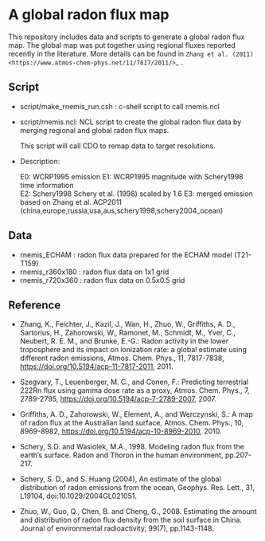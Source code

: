# A global radon flux map

This repository includes data and scripts to generate a global radon flux map. 
The global map was put together using regional fluxes reported recently in the 
literature. More details can be found in 
`Zhang et al. (2011) <https://www.atmos-chem-phys.net/11/7817/2011/>`_ .  


Script
--------------------

   - script/make_rnemis_run.csh : c-shell script to call rnemis.ncl  
   
   - script/rnemis.ncl: NCL script to create the global radon flux data by merging regional and global radon flux maps. 
   
     This script will call CDO to remap data to target resolutions. 
   
   - Description: 
   
     E0: WCRP1995 emission 
     E1: WCRP1995 magnitude with Schery1998 time information  
     E2: Schery1998  Schery et al. (1998) scaled by 1.6 
     E3: merged emission based on Zhang et al. ACP2011 (china,europe,russia,usa,aus,schery1998,schery2004_ocean) 

Data
-------------------- 

   - rnemis_ECHAM : radon flux data prepared for the ECHAM model (T21-T159)
   - rnemis_r360x180 : radon flux data on 1x1 grid 
   - rnemis_r720x360 : radon flux data on 0.5x0.5 grid 


Reference
-------------------- 

 - Zhang, K., Feichter, J., Kazil, J., Wan, H., Zhuo, W., Griffiths, A. D.,
   Sartorius, H., Zahorowski, W., Ramonet, M., Schmidt, M., Yver, C.,
   Neubert, R. E. M., and Brunke, E.-G.:
   Radon activity in the lower troposphere and its impact on ionization rate:
   a global estimate using different radon emissions,
   Atmos. Chem. Phys., 11, 7817-7838,
   https://doi.org/10.5194/acp-11-7817-2011, 2011.

- Szegvary, T., Leuenberger, M. C., and Conen, F.: 
  Predicting terrestrial 222Rn flux using gamma dose rate as a proxy, 
  Atmos. Chem. Phys., 7, 2789-2795, 
  https://doi.org/10.5194/acp-7-2789-2007, 2007. 

-  Griffiths, A. D., Zahorowski, W., Element, A., and Werczynski, S.: 
   A map of radon flux at the Australian land surface, 
   Atmos. Chem. Phys., 10, 8969-8982, 
   https://doi.org/10.5194/acp-10-8969-2010, 2010. 

- Schery, S.D. and Wasiolek, M.A., 1998. 
  Modeling radon flux from the earth’s surface. Radon and Thoron in the human environment, 
  pp.207-217.

-  Schery, S. D., and S. Huang (2004), 
   An estimate of the global distribution of radon emissions from the ocean, 
   Geophys. Res. Lett., 31, L19104, doi:10.1029/2004GL021051. 

- Zhuo, W., Guo, Q., Chen, B. and Cheng, G., 2008. 
  Estimating the amount and distribution of radon flux density from the soil surface in China. 
  Journal of environmental radioactivity, 99(7), pp.1143-1148.
  
